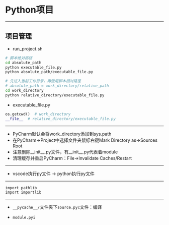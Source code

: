# Python项目




---

## 项目管理

- run_project.sh

```sh
# 脚本绝对路径
cd absolute_path
python executable_file.py
python absolute_path/executable_file.py

# 先进入当前工作目录，再使用脚本相对路径
# absolute_path = work_directory/relative_path
cd work_directory
python relative_directory/executable_file.py
```

- executable_file.py
```py
os.getcwd()  # work_directory
__file__  # relative_directory/executable_file.py
```
---

- PyCharm默认会将work_directory添加到sys.path
- 在PyCharm->Project中选择文件夹鼠标右键Mark Directory as->Sources Root
- 注意删除__init__.py文件，有__init__.py代表着module
- 清理缓存并重启PyCharm：File->Invalidate Caches/Restart
---

- vscode执行py文件 -> python执行py文件

---
```
import pathlib
import importlib
```
---



- `__pycache__/`文件夹下`source.pyc`文件：编译

- `module.pyi`